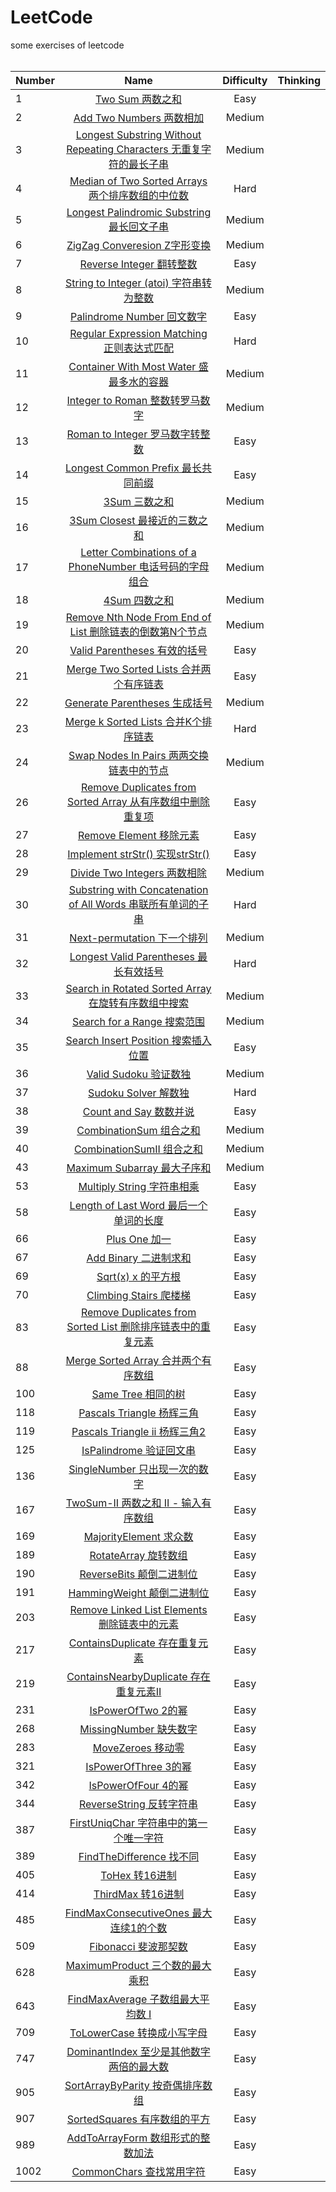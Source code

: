 # LeetCode
some exercises of leetcode<br/>
<br/>

| Number | Name | Difficulty | Thinking |
| ------------- |:-------------:| :-----:| :-----:| 
| 1 | [Two Sum 两数之和](https://github.com/kaisa911/LeetCode/blob/master/Solutions/Easy/1-TwoSum.js) | Easy | 
| 2 | [Add Two Numbers 两数相加](https://github.com/kaisa911/LeetCode/blob/master/Solutions/Medium/2-AddTwoNumbers.js) | Medium | 
| 3 | [Longest Substring Without Repeating Characters 无重复字符的最长子串](https://github.com/kaisa911/LeetCode/blob/master/Solutions/Medium/3-LongestSubstringWithoutRepeatingCharacters%20.js) | Medium |
| 4 | [Median of Two Sorted Arrays 两个排序数组的中位数](https://github.com/kaisa911/LeetCode/blob/master/Solutions/Hard/4-MedianofTwoSortedArrays.js) | Hard |
| 5 | [Longest Palindromic Substring 最长回文子串](https://github.com/kaisa911/LeetCode/blob/master/Solutions/Medium/5-LongestPalindromicSubstring.js) | Medium |
| 6 | [ZigZag Converesion Z字形变换](https://github.com/kaisa911/LeetCode/blob/master/Solutions/Medium/6-ZigZagConveresion.js) | Medium |  
| 7 | [Reverse Integer 翻转整数](https://github.com/kaisa911/LeetCode/blob/master/Solutions/Easy/7-ReverseInteger.js) | Easy |
| 8 | [String to Integer (atoi) 字符串转为整数](https://github.com/kaisa911/LeetCode/blob/master/Solutions/Medium/8-StringtoInteger(atoi).js) | Medium | 
| 9 | [Palindrome Number 回文数字](https://github.com/kaisa911/LeetCode/blob/master/Solutions/Easy/9-PalindromeNumber.js) | Easy | 
| 10 | [Regular Expression Matching 正则表达式匹配](https://github.com/kaisa911/LeetCode/blob/master/Solutions/Hard/10-RegularExpressionMatching.js) | Hard | 
| 11 | [Container With Most Water 盛最多水的容器](https://github.com/kaisa911/LeetCode/blob/master/Solutions/Medium/11-ContainerWithMostWater.js) | Medium | 
| 12 | [Integer to Roman 整数转罗马数字](https://github.com/kaisa911/LeetCode/blob/master/Solutions/Medium/12-IntegertoRoman.js) | Medium |  
| 13 | [Roman to Integer 罗马数字转整数](https://github.com/kaisa911/LeetCode/blob/master/Solutions/Easy/13-RomantoInteger.js) | Easy | 
| 14 | [Longest Common Prefix 最长共同前缀](https://github.com/kaisa911/LeetCode/blob/master/Solutions/Easy/14-LongestCommonPrefix.js) | Easy | 
| 15 | [3Sum 三数之和](https://github.com/kaisa911/LeetCode/blob/master/Solutions/Medium/15-3Sum.js) | Medium | 
| 16 | [3Sum Closest 最接近的三数之和](https://github.com/kaisa911/LeetCode/blob/master/Solutions/Medium/16-3SumClosest.js) | Medium |
| 17 | [Letter Combinations of a PhoneNumber 电话号码的字母组合](https://github.com/kaisa911/LeetCode/blob/master/Solutions/Medium/17-LetterCombinationsofaPhoneNumber.js) | Medium | 
| 18 | [4Sum 四数之和](https://github.com/kaisa911/LeetCode/blob/master/Solutions/Medium/18-4Sum.js) | Medium | 
| 19 | [Remove Nth Node From End of List 删除链表的倒数第N个节点](https://github.com/kaisa911/LeetCode/blob/master/Solutions/Medium/19-RemoveNthNodeFromEndofList.js) | Medium | 
| 20 | [Valid Parentheses 有效的括号](https://github.com/kaisa911/LeetCode/blob/master/Solutions/Easy/20-ValidParentheses.js) | Easy | 
| 21 | [Merge Two Sorted Lists 合并两个有序链表](https://github.com/kaisa911/LeetCode/blob/master/Solutions/Easy/21-MergeTwoSortedLists.js) | Easy | 
| 22 | [Generate Parentheses 生成括号](https://github.com/kaisa911/LeetCode/blob/master/Solutions/Medium/22-GenerateParentheses.js) | Medium | 
| 23 | [Merge k Sorted Lists 合并K个排序链表](https://github.com/kaisa911/LeetCode/blob/master/Solutions/Hard/23-MergekSortedLists.js) | Hard | 
| 24 | [Swap Nodes In Pairs 两两交换链表中的节点](https://github.com/kaisa911/LeetCode/blob/master/Solutions/Medium/24-SwapNodesInPairs.js) | Medium | 
| 26 | [Remove Duplicates from Sorted Array 从有序数组中删除重复项](https://github.com/kaisa911/LeetCode/blob/master/Solutions/Easy/26-RemoveDuplicatesfromSortedArray.js) | Easy |
| 27 | [Remove Element 移除元素](https://github.com/kaisa911/LeetCode/blob/master/Solutions/Easy/27-RemoveElement.js) | Easy |
| 28 | [Implement strStr() 实现strStr()](https://github.com/kaisa911/LeetCode/blob/master/Solutions/Easy/28-ImplementstrStr().js) | Easy | 
| 29 | [Divide Two Integers 两数相除](https://github.com/kaisa911/LeetCode/blob/master/Solutions/Medium/29-DivideTwoIntegers.js) | Medium | 
| 30 | [Substring with Concatenation of All Words 串联所有单词的子串](https://github.com/kaisa911/LeetCode/blob/master/Solutions/Hard/30-SubstringwithConcatenationofAllWords.js) | Hard | 
| 31 | [Next-permutation 下一个排列](https://github.com/kaisa911/LeetCode/blob/master/Solutions/Medium/Next-permutation.js) | Medium | 
| 32 | [Longest Valid Parentheses 最长有效括号](https://github.com/kaisa911/LeetCode/blob/master/Solutions/Hard/LongestValidParentheses.js) | Hard | 
| 33 | [Search in Rotated Sorted Array 在旋转有序数组中搜索](https://github.com/kaisa911/LeetCode/blob/master/Solutions/Medium/SearchinRotatedSortedArray.js) | Medium | 
| 34 | [Search for a Range 搜索范围](https://github.com/kaisa911/LeetCode/blob/master/Solutions/Medium/SearchforaRange.js) | Medium | 
| 35 | [Search Insert Position 搜索插入位置](https://github.com/kaisa911/LeetCode/blob/master/Solutions/Easy/SearchInsertPosition.js) | Easy | 
| 36 | [Valid Sudoku 验证数独](https://github.com/kaisa911/LeetCode/blob/master/Solutions/Medium/ValidSudoku.js) | Medium | 
| 37 | [Sudoku Solver 解数独](https://github.com/kaisa911/LeetCode/blob/master/Solutions/Hard/SudokuSolver.js) | Hard | 
| 38 | [Count and Say 数数并说](https://github.com/kaisa911/LeetCode/blob/master/Solutions/Easy/CountandSay.js) | Easy | 
| 39 | [CombinationSum 组合之和](https://github.com/kaisa911/LeetCode/blob/master/Solutions/Medium/CombinationSum.js) | Medium | 
| 40 | [CombinationSumII 组合之和](https://github.com/kaisa911/LeetCode/blob/master/Solutions/Medium/CombinationSumII.js) | Medium | 
| 43 | [Maximum Subarray 最大子序和](https://github.com/kaisa911/LeetCode/blob/master/Solutions/Medium/MaximumSubarray.js) | Medium | 
| 53 | [Multiply String 字符串相乘](https://github.com/kaisa911/LeetCode/blob/master/Solutions/Easy/MaximumSubarray.js) | Easy | 
| 58 | [Length of Last Word 最后一个单词的长度](https://github.com/kaisa911/LeetCode/blob/master/Solutions/Easy/LengthofLastWord.js) | Easy |
| 66 | [Plus One 加一](https://github.com/kaisa911/LeetCode/blob/master/Solutions/Easy/PlusOne.js) | Easy | 
| 67 | [Add Binary 二进制求和](https://github.com/kaisa911/LeetCode/blob/master/Solutions/Easy/AddBinary.js) | Easy | 
| 69 | [Sqrt(x) x 的平方根](https://github.com/kaisa911/LeetCode/blob/master/Solutions/Easy/Sqrt(x).js) | Easy | 
| 70 | [Climbing Stairs 爬楼梯](https://github.com/kaisa911/LeetCode/blob/master/Solutions/Easy/ClimbingStairs.js) | Easy |
| 83 | [Remove Duplicates from Sorted List 删除排序链表中的重复元素](https://github.com/kaisa911/LeetCode/blob/master/Solutions/Easy/RemoveDuplicatesfromSortedList.js) | Easy |
| 88 | [Merge Sorted Array 合并两个有序数组](https://github.com/kaisa911/LeetCode/blob/master/Solutions/Easy/MergeSortedArray.js) | Easy |
| 100 | [Same Tree 相同的树](https://github.com/kaisa911/LeetCode/blob/master/Solutions/Easy/SameTree.js) | Easy |
| 118 | [Pascals Triangle 杨辉三角](https://github.com/kaisa911/LeetCode/blob/master/Solutions/Easy/PascalsTriangle.js) | Easy |
| 119 | [Pascals Triangle ii 杨辉三角2](https://github.com/kaisa911/LeetCode/blob/master/Solutions/Easy/PascalsTriangleii.js) | Easy |
| 125 | [IsPalindrome 验证回文串](https://github.com/kaisa911/LeetCode/blob/master/Solutions/Easy/125-isPalindrome.js) | Easy |
| 136 | [SingleNumber 只出现一次的数字](https://github.com/kaisa911/LeetCode/blob/master/Solutions/Easy/136-singleNumber.js) | Easy |
| 167 | [TwoSum-II 两数之和 II - 输入有序数组](https://github.com/kaisa911/LeetCode/blob/master/Solutions/Easy/167-TwoSumII.js) | Easy |
| 169 | [MajorityElement 求众数](https://github.com/kaisa911/LeetCode/blob/master/Solutions/Easy/169-majorityElement.js) | Easy |
| 189 | [RotateArray 旋转数组](https://github.com/kaisa911/LeetCode/blob/master/Solutions/Easy/189-rotateArray.js) | Easy |
| 190 | [ReverseBits 颠倒二进制位](https://github.com/kaisa911/LeetCode/blob/master/Solutions/Easy/190-reverseBits.js) | Easy |
| 191 | [HammingWeight 颠倒二进制位](https://github.com/kaisa911/LeetCode/blob/master/Solutions/Easy/191-hammingWeight.js) | Easy |
| 203 | [Remove Linked List Elements 删除链表中的元素](https://github.com/kaisa911/LeetCode/blob/master/Solutions/Easy/RemoveLinkedListElements.js) | Easy |
| 217 | [ContainsDuplicate 存在重复元素](https://github.com/kaisa911/LeetCode/blob/master/Solutions/Easy/217-containsDuplicate.js) | Easy |
| 219 | [ContainsNearbyDuplicate 存在重复元素II](https://github.com/kaisa911/LeetCode/blob/master/Solutions/Easy/219-containsNearbyDuplicate.js) | Easy |
| 231 | [IsPowerOfTwo 2的幂](https://github.com/kaisa911/LeetCode/blob/master/Solutions/Easy/231-isPowerOfTwo.js) | Easy |
| 268 | [MissingNumber 缺失数字](https://github.com/kaisa911/LeetCode/blob/master/Solutions/Easy/268-missingNumber.js) | Easy |
| 283 | [MoveZeroes 移动零](https://github.com/kaisa911/LeetCode/blob/master/Solutions/Easy/283-moveZeroes.js) | Easy |
| 321 | [IsPowerOfThree 3的幂](https://github.com/kaisa911/LeetCode/blob/master/Solutions/Easy/321-isPowerOfThree.js) | Easy |
| 342 | [IsPowerOfFour 4的幂](https://github.com/kaisa911/LeetCode/blob/master/Solutions/Easy/342-isPowerOfFour.js) | Easy |
| 344 | [ReverseString  反转字符串](https://github.com/kaisa911/LeetCode/blob/master/Solutions/Easy/344-reverseString.js) | Easy |
| 387 | [FirstUniqChar  字符串中的第一个唯一字符](https://github.com/kaisa911/LeetCode/blob/master/Solutions/Easy/387-firstUniqChar.js) | Easy |
| 389 | [FindTheDifference 找不同](https://github.com/kaisa911/LeetCode/blob/master/Solutions/Easy/389-findTheDifference.js) | Easy |
| 405 | [ToHex 转16进制](https://github.com/kaisa911/LeetCode/blob/master/Solutions/Easy/405-ToHex.js) | Easy |
| 414 | [ThirdMax 转16进制](https://github.com/kaisa911/LeetCode/blob/master/Solutions/Easy/414-thirdMax.js) | Easy |
| 485 | [FindMaxConsecutiveOnes 最大连续1的个数](https://github.com/kaisa911/LeetCode/blob/master/Solutions/Easy/485-findMaxConsecutiveOnes.js) | Easy |
| 509 | [Fibonacci 斐波那契数](https://github.com/kaisa911/LeetCode/blob/master/Solutions/Easy/509-Fibonacci.js) | Easy |
| 628 | [MaximumProduct 三个数的最大乘积](https://github.com/kaisa911/LeetCode/blob/master/Solutions/Easy/628-maximumProduct.js) | Easy |
| 643 | [FindMaxAverage 子数组最大平均数 I](https://github.com/kaisa911/LeetCode/blob/master/Solutions/Easy/643-findMaxAverage.js) | Easy |
| 709 | [ToLowerCase 转换成小写字母](https://github.com/kaisa911/LeetCode/blob/master/Solutions/Easy/709-toLowerCase.js) | Easy |
| 747 | [DominantIndex 至少是其他数字两倍的最大数](https://github.com/kaisa911/LeetCode/blob/master/Solutions/Easy/747-dominantIndex.js) | Easy |
| 905 | [SortArrayByParity 按奇偶排序数组](https://github.com/kaisa911/LeetCode/blob/master/Solutions/Easy/905-sortArrayByParity.js) | Easy |
| 907 | [SortedSquares 有序数组的平方](https://github.com/kaisa911/LeetCode/blob/master/Solutions/Easy/907-sortedSquares.js) | Easy |
| 989 | [AddToArrayForm 数组形式的整数加法](https://github.com/kaisa911/LeetCode/blob/master/Solutions/Easy/989-addToArrayForm.js) | Easy |
| 1002 | [CommonChars 查找常用字符](https://github.com/kaisa911/LeetCode/blob/master/Solutions/Easy/1002-commonChars.js) | Easy |